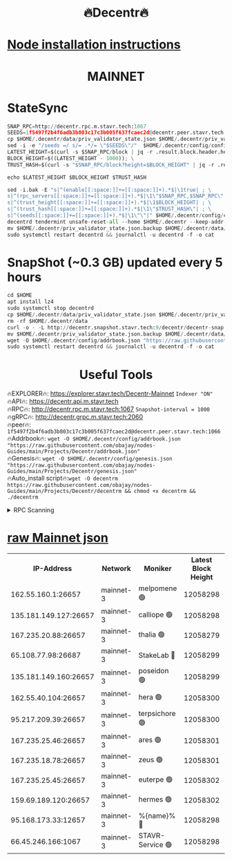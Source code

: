 <h1 align="center"> 🔥Decentr🔥</h1>

[Node installation instructions](https://github.com/obajay/nodes-Guides/tree/main/Projects/Decentr)
=
<h1 align="center"> MAINNET</h1>

# StateSync
```python
SNAP_RPC=http://decentr.rpc.m.stavr.tech:1067
SEEDS=1f5497f2b4f6adb3b803c17c3b005f637fcaec2d@decentr.peer.stavr.tech:1066
cp $HOME/.decentr/data/priv_validator_state.json $HOME/.decentr/priv_validator_state.json.backup
sed -i -e "/seeds =/ s/= .*/= \"$SEEDS\"/"  $HOME/.decentr/config/config.toml
LATEST_HEIGHT=$(curl -s $SNAP_RPC/block | jq -r .result.block.header.height); \
BLOCK_HEIGHT=$((LATEST_HEIGHT - 1000)); \
TRUST_HASH=$(curl -s "$SNAP_RPC/block?height=$BLOCK_HEIGHT" | jq -r .result.block_id.hash)

echo $LATEST_HEIGHT $BLOCK_HEIGHT $TRUST_HASH

sed -i.bak -E "s|^(enable[[:space:]]+=[[:space:]]+).*$|\1true| ; \
s|^(rpc_servers[[:space:]]+=[[:space:]]+).*$|\1\"$SNAP_RPC,$SNAP_RPC\"| ; \
s|^(trust_height[[:space:]]+=[[:space:]]+).*$|\1$BLOCK_HEIGHT| ; \
s|^(trust_hash[[:space:]]+=[[:space:]]+).*$|\1\"$TRUST_HASH\"| ; \
s|^(seeds[[:space:]]+=[[:space:]]+).*$|\1\"\"|" $HOME/.decentr/config/config.toml
decentrd tendermint unsafe-reset-all --home $HOME/.decentr --keep-addr-book
mv $HOME/.decentr/priv_validator_state.json.backup $HOME/.decentr/data/priv_validator_state.json
sudo systemctl restart decentrd && journalctl -u decentrd -f -o cat
```
# SnapShot (~0.3 GB) updated every 5 hours
```python
cd $HOME
apt install lz4
sudo systemctl stop decentrd
cp $HOME/.decentr/data/priv_validator_state.json $HOME/.decentr/priv_validator_state.json.backup
rm -rf $HOME/.decentr/data
curl -o - -L http://decentr.snapshot.stavr.tech:9/decentr/decentr-snap.tar.lz4 | lz4 -c -d - | tar -x -C $HOME/.decentr --strip-components 2
mv $HOME/.decentr/priv_validator_state.json.backup $HOME/.decentr/data/priv_validator_state.json
wget -O $HOME/.decentr/config/addrbook.json "https://raw.githubusercontent.com/obajay/nodes-Guides/main/Projects/Decentr/addrbook.json"
sudo systemctl restart decentrd && journalctl -u decentrd -f -o cat
```

 <h1 align="center"> Useful Tools</h1>

🔥EXPLORER🔥:     https://explorer.stavr.tech/Decentr-Mainnet        `Indexer "ON"` \
🔥API🔥:          https://decentr.api.m.stavr.tech \
🔥RPC🔥:          http://decentr.rpc.m.stavr.tech:1067              `Snapshot-interval = 1000` \
🔥gRPC🔥:         http://decentr.grpc.m.stavr.tech:2060 \
🔥peer🔥:         `1f5497f2b4f6adb3b803c17c3b005f637fcaec2d@decentr.peer.stavr.tech:1066` \
🔥Addrbook🔥:  `wget -O $HOME/.decentr/config/addrbook.json "https://raw.githubusercontent.com/obajay/nodes-Guides/main/Projects/Decentr/addrbook.json"` \
🔥Genesis🔥:  `wget -O $HOME/.decentr/config/genesis.json "https://raw.githubusercontent.com/obajay/nodes-Guides/main/Projects/Decentr/genesis.json"` \
🔥Auto_install script🔥:`wget -O decentrm https://raw.githubusercontent.com/obajay/nodes-Guides/main/Projects/Decentr/decentrm && chmod +x decentrm && ./decentrm`

<details>
<summary>RPC Scanning</summary>

<h2 align="center"> We scan nodes in real time every 4 hours. And we provide the final result of RPC endpoints.
We cannot influence the operation of these nodes in any way. </h2>


```python
If Voting Power is higher than 0 --> then the Node is a validator of the network and may be subject to attack and be a potential threat to the chain.
```
```python
We marked such validators with a red symbol
```

</details>

[raw Mainnet json](https://rpc-check.decentrm.stavr.tech/decentrm/rpc-decentrm-result.json)
=



<table><tr><th>IP-Address</th><th>Network</th><th>Moniker</th><th>Latest Block Height</th><th>Earliest Block Height</th><th>Catching Up</th><th>Tx Index</th><th>Voting Power</th><th>Scan Time</th></tr><tr><td>162.55.160.1:26657</td><td>mainnet-3</td><td>melpomene 🟢</td><td>12058298</td><td>1688950</td><td>False</td><td>on</td><td>0</td><td>2023-12-20T22:54:30.153411985UTC</td></tr><tr><td>135.181.149.127:26657</td><td>mainnet-3</td><td>calliope 🟢</td><td>12058298</td><td>1688950</td><td>False</td><td>on</td><td>0</td><td>2023-12-20T22:54:30.540309947UTC</td></tr><tr><td>167.235.20.88:26657</td><td>mainnet-3</td><td>thalia 🟢</td><td>12058279</td><td>1688950</td><td>False</td><td>on</td><td>0</td><td>2023-12-20T22:54:36.130217848UTC</td></tr><tr><td>65.108.77.98:26687</td><td>mainnet-3</td><td>StakeLab 🔴</td><td>12058299</td><td>1688950</td><td>False</td><td>on</td><td>5283543</td><td>2023-12-20T22:54:36.491172175UTC</td></tr><tr><td>135.181.149.160:26657</td><td>mainnet-3</td><td>poseidon 🟢</td><td>12058299</td><td>1688950</td><td>False</td><td>on</td><td>0</td><td>2023-12-20T22:54:39.231101444UTC</td></tr><tr><td>162.55.40.104:26657</td><td>mainnet-3</td><td>hera 🟢</td><td>12058300</td><td>1688950</td><td>False</td><td>on</td><td>0</td><td>2023-12-20T22:54:41.580920455UTC</td></tr><tr><td>95.217.209.39:26657</td><td>mainnet-3</td><td>terpsichore 🟢</td><td>12058300</td><td>1688950</td><td>False</td><td>on</td><td>0</td><td>2023-12-20T22:54:43.967594742UTC</td></tr><tr><td>167.235.25.46:26657</td><td>mainnet-3</td><td>ares 🟢</td><td>12058301</td><td>1688950</td><td>False</td><td>on</td><td>0</td><td>2023-12-20T22:54:48.392084095UTC</td></tr><tr><td>167.235.18.78:26657</td><td>mainnet-3</td><td>zeus 🟢</td><td>12058301</td><td>1688950</td><td>False</td><td>on</td><td>0</td><td>2023-12-20T22:54:50.652819287UTC</td></tr><tr><td>167.235.25.45:26657</td><td>mainnet-3</td><td>euterpe 🟢</td><td>12058302</td><td>1688950</td><td>False</td><td>on</td><td>0</td><td>2023-12-20T22:54:53.022578108UTC</td></tr><tr><td>159.69.189.120:26657</td><td>mainnet-3</td><td>hermes 🟢</td><td>12058302</td><td>1688950</td><td>False</td><td>on</td><td>0</td><td>2023-12-20T22:54:53.311567878UTC</td></tr><tr><td>95.168.173.33:12657</td><td>mainnet-3</td><td>%{name}% 🔴</td><td>12058298</td><td>8964001</td><td>False</td><td>on</td><td>4173602</td><td>2023-12-20T22:54:31.632316316UTC</td></tr><tr><td>66.45.246.166:1067</td><td>mainnet-3</td><td>STAVR-Service 🟢</td><td>12058298</td><td>12055001</td><td>False</td><td>on</td><td>0</td><td>2023-12-20T22:54:31.124350753UTC</td></tr></table>